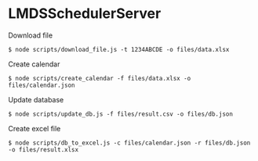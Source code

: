 # LMDSSchedulerServer
Download file
```console
$ node scripts/download_file.js -t 1234ABCDE -o files/data.xlsx
```

Create calendar
```console
$ node scripts/create_calendar -f files/data.xlsx -o files/calendar.json
```

Update database
```console
$ node scripts/update_db.js -f files/result.csv -o files/db.json
```

Create excel file
```console
$ node scripts/db_to_excel.js -c files/calendar.json -r files/db.json -o files/result.xlsx
```
